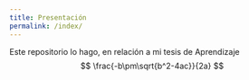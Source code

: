 ```yaml
---
title: Presentación
permalink: /index/
---
```



Este repositorio lo hago, en relación a mi tesis de Aprendizaje
$$
\frac{-b\pm\sqrt{b^2-4ac}}{2a}
$$
